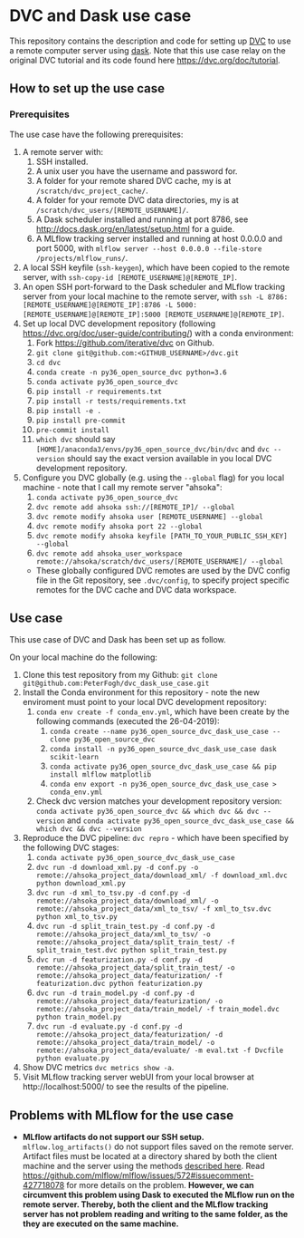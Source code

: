 # DVC and Dask use case

This repository contains the description and code for setting up [DVC](https://dvc.org/) to use a remote computer server using [dask](https://docs.dask.org/en/latest/). Note that this use case relay on the original DVC tutorial and its code found here https://dvc.org/doc/tutorial.

## How to set up the use case

### Prerequisites

The use case have the following prerequisites:

1. A remote server with:
    1. SSH installed.
    1. A unix user you have the username and password for.
    1. A folder for your remote shared DVC cache, my is at `/scratch/dvc_project_cache/`.
    1. A folder for your remote DVC data directories, my is at `/scratch/dvc_users/[REMOTE_USERNAME]/`.
    1. A Dask scheduler installed and running at port 8786, see http://docs.dask.org/en/latest/setup.html for a guide.
    1. A MLflow tracking server installed and running at host 0.0.0.0 and port 5000, with `mlflow server --host 0.0.0.0 --file-store /projects/mlflow_runs/`.
1. A local SSH keyfile (`ssh-keygen`), which have been copied to the remote server, with `ssh-copy-id [REMOTE_USERNAME]@[REMOTE_IP]`.
1. An open SSH port-forward to the Dask scheduler and MLflow tracking server from your local machine to the remote server, with `ssh -L 8786:[REMOTE_USERNAME]@[REMOTE_IP]:8786 -L 5000:[REMOTE_USERNAME]@[REMOTE_IP]:5000 [REMOTE_USERNAME]@[REMOTE_IP]`.
1. Set up local DVC development repository (following https://dvc.org/doc/user-guide/contributing/) with a conda environment:
    1. Fork https://github.com/iterative/dvc on Github.
    1. `git clone git@github.com:<GITHUB_USERNAME>/dvc.git`
    1. `cd dvc`
    1. `conda create -n py36_open_source_dvc python=3.6`
    1. `conda activate py36_open_source_dvc`
    1. `pip install -r requirements.txt`
    1. `pip install -r tests/requirements.txt`
    1. `pip install -e .`
    1. `pip install pre-commit`
    1. `pre-commit install`
    1. `which dvc` should say `[HOME]/anaconda3/envs/py36_open_source_dvc/bin/dvc` and `dvc --version` should say the exact version available in you local DVC development repository.
1. Configure you DVC globally (e.g. using the `--global` flag) for you local machine - note that I call my remote server "ahsoka":
    1. `conda activate py36_open_source_dvc`
    1. `dvc remote add ahsoka ssh://[REMOTE_IP]/ --global`
    1. `dvc remote modify ahsoka user [REMOTE_USERNAME] --global`
    1. `dvc remote modify ahsoka port 22 --global`
    1. `dvc remote modify ahsoka keyfile [PATH_TO_YOUR_PUBLIC_SSH_KEY] --global`
    1. `dvc remote add ahsoka_user_workspace remote://ahsoka/scratch/dvc_users/[REMOTE_USERNAME]/ --global`
    * These globally configured DVC remotes are used by the DVC config file in the Git repository, see `.dvc/config`, to specify project specific remotes for the DVC cache and DVC data workspace.

## Use case

This use case of DVC and Dask has been set up as follow.

On your local machine do the following:

1. Clone this test repository from my Github: `git clone git@github.com:PeterFogh/dvc_dask_use_case.git`
1. Install the Conda environment for this repository - note the new enviroment must point to your local DVC development repository:
    1. `conda env create -f conda_env.yml`, which have been create by the following commands (executed the 26-04-2019):
        1. `conda create --name py36_open_source_dvc_dask_use_case --clone py36_open_source_dvc`
        1. `conda install -n py36_open_source_dvc_dask_use_case dask scikit-learn`
        1. `conda activate py36_open_source_dvc_dask_use_case && pip install mlflow matplotlib`
        1. `conda env export -n py36_open_source_dvc_dask_use_case > conda_env.yml`
    1. Check dvc version matches your development repository version: `conda activate py36_open_source_dvc && which dvc && dvc --version` and ``conda activate py36_open_source_dvc_dask_use_case && which dvc && dvc --version``
1. Reproduce the DVC pipeline: `dvc repro` - which have been specified by the following DVC stages:
    1. `conda activate py36_open_source_dvc_dask_use_case`
    1. `dvc run -d download_xml.py -d conf.py -o remote://ahsoka_project_data/download_xml/ -f download_xml.dvc python download_xml.py`
    1. `dvc run -d xml_to_tsv.py -d conf.py -d remote://ahsoka_project_data/download_xml/ -o remote://ahsoka_project_data/xml_to_tsv/ -f xml_to_tsv.dvc python xml_to_tsv.py`
    1. `dvc run -d split_train_test.py -d conf.py -d remote://ahsoka_project_data/xml_to_tsv/ -o remote://ahsoka_project_data/split_train_test/ -f split_train_test.dvc python split_train_test.py`
    1. `dvc run -d featurization.py -d conf.py -d remote://ahsoka_project_data/split_train_test/ -o remote://ahsoka_project_data/featurization/ -f featurization.dvc python featurization.py`
    1. `dvc run -d train_model.py -d conf.py -d remote://ahsoka_project_data/featurization/ -o remote://ahsoka_project_data/train_model/ -f train_model.dvc python train_model.py`
    1. `dvc run -d evaluate.py -d conf.py -d remote://ahsoka_project_data/featurization/ -d remote://ahsoka_project_data/train_model/ -o remote://ahsoka_project_data/evaluate/ -m eval.txt -f Dvcfile python evaluate.py`
1. Show DVC metrics `dvc metrics show -a`.
1. Visit MLflow tracking server webUI from your local browser at http://localhost:5000/ to see the results of the pipeline.

## Problems with MLflow for the use case

* **MLflow artifacts do not support our SSH setup.** `mlflow.log_artifacts()` do not support files saved on the remote server. Artifact files must be located at a directory shared by both the client machine and the server using the methods [described here](https://www.mlflow.org/docs/latest/tracking.html#supported-artifact-stores). Read https://github.com/mlflow/mlflow/issues/572#issuecomment-427718078 for more details on the problem. **However, we can circumvent this problem using Dask to executed the MLflow run on the remote server. Thereby, both the client and the MLflow tracking server has not problem reading and writing to the same folder, as the they are executed on the same machine.**  
